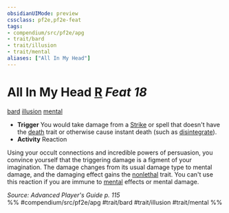 ```yaml
---
obsidianUIMode: preview
cssclass: pf2e,pf2e-feat
tags:
- compendium/src/pf2e/apg
- trait/bard
- trait/illusion
- trait/mental
aliases: ["All In My Head"]
---
```

# All In My Head  [R](../../Rules/core-rulebook/chapter-9-playing-the-game.md#Actions "Reaction") *Feat 18*  
[bard](../../Rules/traits/bard.md)  [illusion](../../Rules/traits/illusion.md)  [mental](../../Rules/traits/mental.md)  

- **Trigger** You would take damage from a [Strike](../../Rules/actions/strike.md) or spell that doesn't have the [death](../../Rules/traits/death.md) trait or otherwise cause instant death (such as [disintegrate](../spells/disintegrate.md)).
- **Activity** Reaction

Using your occult connections and incredible powers of persuasion, you convince yourself that the triggering damage is a figment of your imagination. The damage changes from its usual damage type to mental damage, and the damaging effect gains the [nonlethal](../../Rules/traits/nonlethal.md) trait. You can't use this reaction if you are immune to [mental](../../Rules/traits/mental.md) effects or mental damage.

*Source: Advanced Player's Guide p. 115*  
%% #compendium/src/pf2e/apg #trait/bard #trait/illusion #trait/mental %%